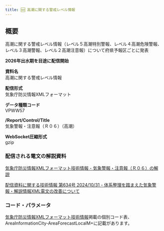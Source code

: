 ```yaml
---
title: 🆕 高潮に関する警戒レベル情報
---
```


## 概要
高潮に関する警戒レベル情報（レベル５高潮特別警報、レベル４高潮危険警報、レベル３高潮警報、レベル２高潮注意報）について府県予報区ごとに発表

**2026年出水期を目途に配信開始**

**資料名** <br/>
高潮に関する警戒レベル情報
 
**配信形式** <br/>
気象庁防災情報XMLフォーマット

**データ種類コード** <br/>
VPWW57

**/Report/Control/Title** <br/>
気象警報・注意報（Ｒ０６）（高潮）
 
**WebSocket圧縮形式** <br/>
gzip

### 配信される電文の解説資料
[気象庁防災情報XMLフォーマット技術情報 - 気象警報・注意報（Ｒ０６）の解説](https://dmdata.jp/docs/jma/manual/0206-0206.pdf)


[配信資料に関する技術情報 第634号 2024/10/31 - 体系整理を踏まえた気象警報・解説情報XML電文の改善について](https://dmdata.jp/docs/jma/technical/634.pdf)
 
### コード・パラメータ
[気象庁防災情報XMLフォーマット技術情報](http://xml.kishou.go.jp/tec_material.html)掲載の個別コード表、AreaInformationCity-AreaForecastLocalM+に記載があります。
